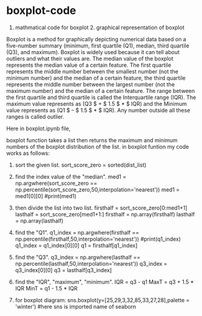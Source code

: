 # boxplot-code
1. mathmatical code for boxplot 2. graphical representation of boxplot

Boxplot is a method for graphically depicting numerical data based on a five-number summary (minimum, first quartile (Q1), median, third quartile (Q3), and maximum). 
Boxplot is widely used because it can tell about outliers and what their values are. The median value of the boxplot represents the median value of a certain feature. 
The first quartile represents the middle number between the smallest number (not the minimum number) and the median of a certain feature, the third quartile represents the middle number between the largest number (not the maximum number) and the median of a certain feature.
The range between the first quartile and third quartile is called the Interquartile range (IQR). The maximum value represents as (Q3 $ + $ 1.5 $ * $ IQR) and the Minimum value represents as (Q1 $ – $ 1.5 $ * $ IQR). 
Any number outside all these ranges is called outlier.

Here in boxplot.ipynb file,

boxplot function takes a list then returns the maximum and minimum numbers of the boxplot distribution of the list.
in boxplot funtion my code works as follows:
1. sort the given list.
    sort_score_zero = sorted(dist_list)
2. find the index value of the "median".
    med1 = np.argwhere(sort_score_zero == np.percentile(sort_score_zero,50,interpolation='nearest'))
    med1 = med1[0][0]
    #print(med1)
3. then divide the list into two list.
    firsthalf = sort_score_zero[0:med1+1]
    lasthalf = sort_score_zero[med1+1:]
    firsthalf = np.array(firsthalf)
    lasthalf = np.array(lasthalf)
4. find the "Q1".
    q1_index = np.argwhere(firsthalf == np.percentile(firsthalf,50,interpolation='nearest'))
    #print(q1_index)
    q1_index = q1_index[0][0]
    q1 = firsthalf[q1_index]
5. find the "Q3".
    q3_index = np.argwhere(lasthalf == np.percentile(lasthalf,50,interpolation='nearest'))
    q3_index = q3_index[0][0]
    q3 = lasthalf[q3_index]
6. find the "IQR", "maximum", "minimum".
    IQR = q3 - q1
    MaxT = q3 + 1.5 * IQR
    MinT = q1 - 1.5 * IQR
    
7. for boxplot diagram:
    sns.boxplot(y=[25,29,3,32,85,33,27,28],palette = 'winter') #here sns is imported name of seaborn
